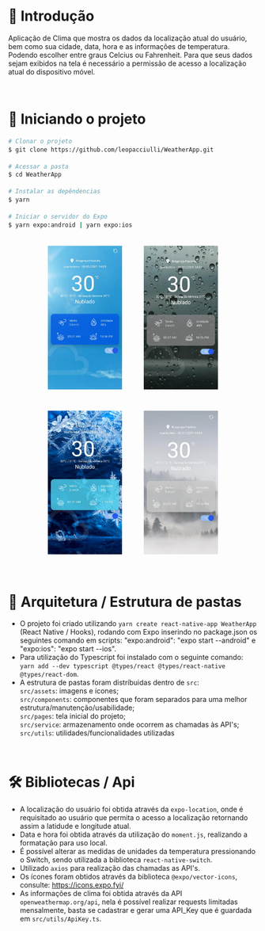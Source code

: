# 📝 Introdução
Aplicação de Clima que mostra os dados da localização atual do usuário, bem como sua cidade, data, hora e as informações de temperatura. Podendo escolher entre graus Celcius ou Fahrenheit. Para que seus dados sejam exibidos na tela é necessário a permissão de acesso a localização atual do dispositivo móvel.

<br/>

# 🏁 Iniciando o projeto
````zsh
# Clonar o projeto
$ git clone https://github.com/leopacciulli/WeatherApp.git

# Acessar a pasta
$ cd WeatherApp

# Instalar as depêndencias
$ yarn

# Iniciar o servidor do Expo
$ yarn expo:android | yarn expo:ios
````
<div align="center">
  <img src="./src/assets/screen.jpeg" width="150px" height="290px" style="margin: 20px" />
  <img src="./src/assets/screen5.jpeg" width="150px" height="290px" style="margin: 20px" />
  <img src="./src/assets/screen4.jpeg" width="150px" height="290px" style="margin: 20px" />
  <img src="./src/assets/screen2.jpeg" width="150px" height="290px" style="margin: 20px" />
</div>

<br/>

# 📂 Arquitetura / Estrutura de pastas
- O projeto foi criado utilizando `yarn create react-native-app WeatherApp` (React Native / Hooks), rodando com Expo inserindo no package.json os seguintes comando em scripts: "expo:android": "expo start --android" e "expo:ios": "expo start --ios".
- Para utilização do Typescript foi instalado com o seguinte comando: `yarn add --dev typescript @types/react @types/react-native @types/react-dom`.
- A estrutura de pastas foram distríbuidas dentro de `src`: <br/>
`src/assets`: imagens e ícones; <br/>
`src/components`: componentes que foram separados para uma melhor estrutura/manutenção/usabilidade; <br/>
`src/pages`: tela inicial do projeto; <br/>
`src/service`: armazenamento onde ocorrem as chamadas às API's; <br/>
`src/utils`: utilidades/funcionalidades utilizadas

<br/>

# 🛠 Bibliotecas / Api
- A localização do usuário foi obtida através da `expo-location`, onde é requisitado ao usuário que permita o acesso a localização retornando assim a latidude e longitude atual.
- Data e hora foi obtida através da utilização do `moment.js`, realizando a formatação para uso local.
- É possível alterar as medidas de unidades da temperatura pressionando o Switch, sendo utilizada a biblioteca `react-native-switch`.
- Utilizado `axios` para realização das chamadas as API's.
- Os ícones foram obtidos através da biblioteca `@expo/vector-icons`, consulte: https://icons.expo.fyi/
- As informações de clima foi obtida através da API `openweathermap.org/api`, nela é possível realizar requests limitadas mensalmente, basta se cadastrar e gerar uma API_Key que é guardada em `src/utils/ApiKey.ts`.

<br/>